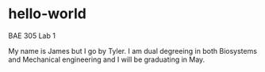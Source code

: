 # hello-world
BAE 305 Lab 1

My name is James but I go by Tyler. I am dual degreeing in both Biosystems and Mechanical engineering and I will be graduating in May.
